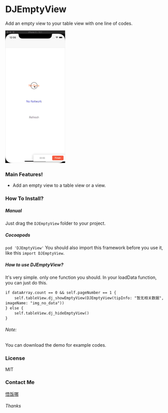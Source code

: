 # DJEmptyView
Add an empty view to your table view with one line of codes.

![](https://github.com/iwufan/Resources/blob/master/Images/DJEmptyView/example1.gif)

### Main Features!
- Add an empty view to a table view or a view.
### How To Install?
##### Manual
Just drag the `DJEmptyView` folder to your project. 
##### Cocoapods
`pod 'DJEmptyView'`
You should also import this framework before you use it, like this `import DJEmptyView`.
##### How to use DJEmptyView?
It's very simple. only one function you should. In your loadData function, you can just do this.
```
if dataArray.count == 0 && self.pageNumber == 1 {
    self.tableView.dj_showEmptyView(DJEmptyView(tipInfo: "暂无相关数据", imageName: "img_no_data"))
} else {
    self.tableView.dj_hideEmptyView()
}
```
###### Note:
You can download the demo for example codes.
### License
MIT
### Contact Me
[悟饭哪](https://www.jianshu.com/u/819830158b47)

###### Thanks
